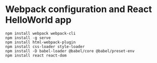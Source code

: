 # Webpack configuration and React HelloWorld app

```shell
npm install webpack webpack-cli
npm install -g serve
npm install html-webpack-plugin
npm install css-loader style-loader
npm install -D babel-loader @babel/core @babel/preset-env
npm install react react-dom
```
